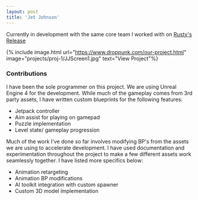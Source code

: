 ```yaml
---
layout: post
title: 'Jet Johnson'
---
```


Currently in development with the same core team I worked
with on [Rusty's Release](https://linkwin.github.io/projects/proj-2)

{% include image.html url="https://www.droppunk.com/our-project.html" image="projects/proj-1/JJScreen1.jpg" text="View Project"%}

### Contributions

I have been the sole programmer on this project. We are using Unreal Engine 4 for the development. 
While much of the gameplay comes from 3rd party assets, I have written custom blueprints for the following features:

* Jetpack controller
* Aim assist for playing on gamepad
* Puzzle implementation
* Level state/ gameplay progression

Much of the work I've done so far involves modifying BP's from the assets we are using to accelerate development. 
I have used documentation and experimentation throughout the project to make a few different assets work seamlessly together.
I have listed more specifics below:

* Animation retargeting
* Animation BP modifications
* AI toolkit integration with custom spawner
* Custom 3D model implementation
